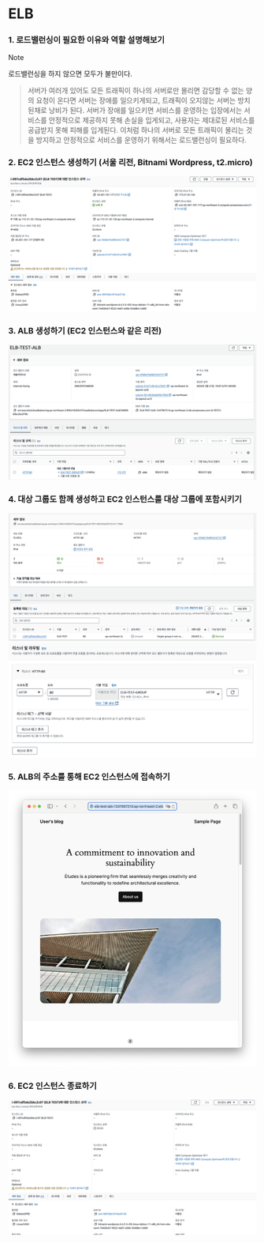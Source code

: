# ELB

### 1. 로드밸런싱이 필요한 이유와 역할 설명해보기
> [!NOTE]
> 로드밸런싱을 하지 않으면 모두가 불만이다.

> 서버가 여러개 있어도 모든 트래픽이 하나의 서버로만 몰리면 감당할 수 없는 양의 요청이 온다면 서버는 장애를 일으키게되고, 트래픽이 오지않는 서버는 방치된채로 낭비가 된다. 서버가 장애를 일으키면 서비스를 운영하는 입장에서는 서비스를 안정적으로 제공하지 못해 손실을 입게되고, 사용자는 제대로된 서비스를 공급받지 못해 피해를 입게된다. 이처럼 하나의 서버로 모든 트래픽이 몰리는 것을 방지하고 안정적으로 서비스를 운영하기 위해서는 로드밸런싱이 필요하다.

### 2. EC2 인스턴스 생성하기 (서울 리전, Bitnami Wordpress, t2.micro)
![2. EC2 인스턴스 생성하기](images/markdown-image.png)
### 3. ALB 생성하기 (EC2 인스턴스와 같은 리전)
![3. ALB 생성하기](images/markdown-image-3.png)
### 4. 대상 그룹도 함께 생성하고 EC2 인스턴스를 대상 그룹에 포함시키기
![4. 대상 그룹도 함께 생성하고 EC2 인스턴스를 대상 그룹에 포함시키기 1](images/markdown-image-1.png)
![4. 대상 그룹도 함께 생성하고 EC2 인스턴스를 대상 그룹에 포함시키기 2](images/markdown-image-2.png)
### 5. ALB의 주소를 통해 EC2 인스턴스에 접속하기
![5. ALB의 주소를 통해 EC2 인스턴스에 접속하기](images/markdown-image-4.png)
### 6. EC2 인스턴스 종료하기
![6. EC2 인스턴스 종료하기](images/markdown-image-5.png)